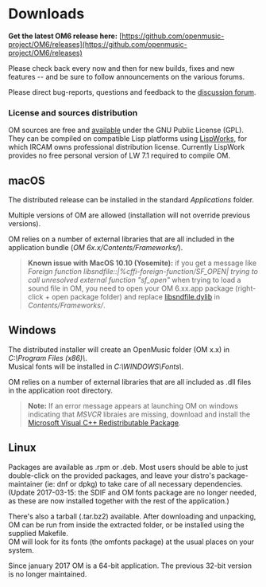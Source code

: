 # Downloads


**Get the latest OM6 release here:** [https://github.com/openmusic-project/OM6/releases](https://github.com/openmusic-project/OM6/releases)


Please check back every now and then for new builds, fixes and new features -- and be sure to follow announcements on the various forums.

Please direct bug-reports, questions and feedback to the [discussion forum](https://discussion.forum.ircam.fr/c/openmusic).

### License and sources distribution

OM sources are free and [available](https://github.com/openmusic-project/OM6/) under the GNU Public License (GPL). 
They can be compiled on compatible Lisp platforms using [LispWorks](http://www.lispworks.com/), for which IRCAM owns professional distribution license. Currently LispWork provides no free personal version of LW 7.1 required to compile OM.



## macOS

The distributed release can be installed in the standard _Applications_ folder.

Multiple versions of OM are allowed (installation will not override previous versions).

OM relies on a number of external libraries that are all included in the application bundle (_OM 6x.x/Contents/Frameworks/_).


> **Known issue with MacOS 10.10 (Yosemite):** if you get a message like _Foreign function libsndfile::\|%cffi-foreign-function/SF_OPEN\| trying to call unresolved external function "sf_open"_ when trying to load a sound file in OM, you need to open your OM 6.xx.app package (right-click + open package folder) and replace [libsndfile.dylib](http://repmus.ircam.fr/_media/openmusic/fixpatches/libsndfile.dylib.zip) in _Contents/Frameworks/_.


## Windows 

The distributed installer will create an OpenMusic folder (OM x.x) in _C:\\Program Files (x86)\\_.       
Musical fonts will be installed in _C:\\WINDOWS\\Fonts\\_.

OM relies on a number of external libraries that are all included as .dll files in the application root directory.


> **Note:** If an error message appears at launching OM on windows indicating that _MSVCR_ libraies are missing, download and install the [Microsoft Visual C++ Redistributable Package](http://www.microsoft.com/downloads/en/details.aspx?FamilyID=a7b7a05e-6de6-4d3a-a423-37bf0912db84).


## Linux 


Packages are available as .rpm or .deb. 
Most users should be able to just double-click on the provided packages, and leave your distro's package-maintainer (ie: dnf or dpkg) to take care of all necessary dependencies. (Update 2017-03-15: the SDIF and OM fonts package are no longer needed, as these are now installed together with the rest of the application.)

There's also a tarball (.tar.bz2) available.  After downloading and unpacking, OM can be run from inside the extracted folder, or be installed using the supplied Makefile.  
OM will look for its fonts (the omfonts package) at the usual places on your system. 

Since january 2017 OM is a 64-bit application.  The previous 32-bit version is no longer maintained.


 